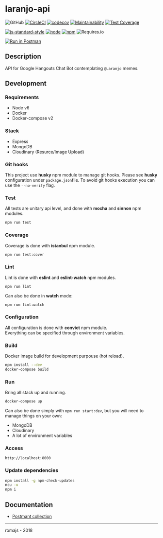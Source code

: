 # laranjo-api


![GitHub](https://img.shields.io/github/license/romajs/laranjo-api)
[![CircleCI](https://img.shields.io/circleci/project/github/romajs/laranjo-api.svg)](https://circleci.com/gh/romajs/laranjo-api)
[![codecov](https://codecov.io/gh/romajs/laranjo-api/branch/master/graph/badge.svg)](https://codecov.io/gh/romajs/laranjo-api)
[![Maintainability](https://api.codeclimate.com/v1/badges/3a975d6c0360ac841545/maintainability)](https://codeclimate.com/github/romajs/laranjo-api/maintainability)
[![Test Coverage](https://api.codeclimate.com/v1/badges/3a975d6c0360ac841545/test_coverage)](https://codeclimate.com/github/romajs/laranjo-api/test_coverage)

[![js-standard-style](https://img.shields.io/badge/code%20style-standard-brightgreen.svg)](http://standardjs.com)
[![node](https://img.shields.io/badge/node-v10-yellow.svg)](https://nodejs.org/en/blog/release/v10.15.0/)
[![npm](https://img.shields.io/badge/npm-v6-green.svg)](https://github.com/npm/cli/releases/tag/v6.4.1)
![Requires.io](https://img.shields.io/requires/github/romajs/laranjo-api)

[![Run in Postman](https://run.pstmn.io/button.svg)](https://app.getpostman.com/run-collection/65a494c6277d4e451080)

## Description

API for Google Hangouts Chat Bot contemplating `@Laranjo` memes.

## Development

### Requirements

* Node v6
* Docker
* Docker-compose v2

### Stack

* Express
* MongoDB
* Cloudinary (Resurce/Image Upload)

### Git hooks

This project use **husky** npm module to manage git hooks.
Please see **husky** configuration under `package.json`file.
To avoid git hooks execution you can use the `--no-verify` flag.

### Test

All tests are unitary api level, and done with **mocha** and **sinnon** npm modules.  

```sh
npm run test
```

### Coverage

Coverage is done with **istanbul** npm module.

```sh
npm run test:cover
```

### Lint

Lint is done with **eslint** and **eslint-watch** npm modules.

```sh
npm run lint
```

Can also be done in **watch** mode:


```sh
npm run lint:watch
```

### Configuration

All configuration is done with **convict** npm module.  
Everything can be specified through environment variables. 

### Build

Docker image build for development purpouse (hot reload).

```sh
npm install --dev
docker-compose build
```  

### Run

Bring all stack up and running.

```sh
docker-compose up
```  

Can also be done simply with `npm run start:dev`, but you will need to manage things on your own:
* MongoDB
* Cloudinary
* A lot of environment variables

### Access

```
http://localhost:8000
```

### Update dependencies

```sh
npm install -g npm-check-updates
ncu -u
npm i
```

## Documentation

- [Postmant collection](./docs/laranjo-api.postman_collection.json)

---

romajs - 2018
